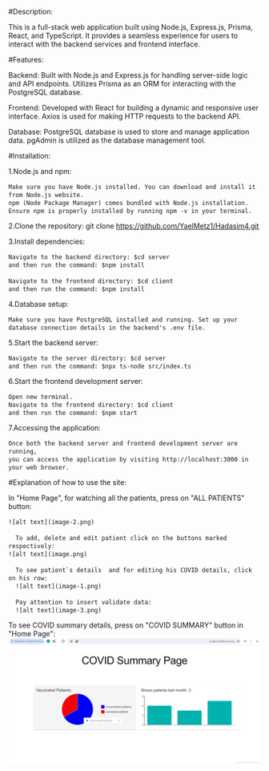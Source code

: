 #Description:

  This is a full-stack web application built using Node.js, Express.js, Prisma, React, and TypeScript. It provides a seamless experience for users to interact with the backend services and frontend interface.


#Features:

  Backend:
  Built with Node.js and Express.js for handling server-side logic and API endpoints. Utilizes Prisma as an ORM for interacting with the PostgreSQL database.
  
  Frontend:
  Developed with React for building a dynamic and responsive user interface. Axios is used for making HTTP requests to the backend API.
  
  Database:
  PostgreSQL database is used to store and manage application data. pgAdmin is utilized as the database management tool.


#Installation:

  1.Node.js and npm:
  
    Make sure you have Node.js installed. You can download and install it from Node.js website.
    npm (Node Package Manager) comes bundled with Node.js installation. Ensure npm is properly installed by running npm -v in your terminal.
  
  2.Clone the repository: git clone https://github.com/YaelMetz1/Hadasim4.git
  
  3.Install dependencies:
  
    Navigate to the backend directory: $cd server
    and then run the command: $npm install
    
    Navigate to the frontend directory: $cd client 
    and then run the command: $npm install
  
  4.Database setup:
  
    Make sure you have PostgreSQL installed and running. Set up your database connection details in the backend's .env file.
  
  5.Start the backend server:
  
    Navigate to the server directory: $cd server
    and then run the command: $npx ts-node src/index.ts
  
  6.Start the frontend development server:
  
    Open new terminal.
    Navigate to the frontend directory: $cd client
    and then run the command: $npm start
  
  7.Accessing the application:
  
    Once both the backend server and frontend development server are running, 
    you can access the application by visiting http://localhost:3000 in your web browser. 

#Explanation of how to use the site:

  In "Home Page", for watching all the patients, press on "ALL PATIENTS" button:

    ![alt text](image-2.png)

      To add, delete and edit patient click on the buttons marked respectively:
    ![alt text](image.png)

      To see patient`s details  and for editing his COVID details, click on his row:
      ![alt text](image-1.png) 

      Pay attention to insert validate data:
      ![alt text](image-3.png)

  To see COVID summary details, press on "COVID SUMMARY" button in "Home Page":
      ![alt text](image-4.png)

